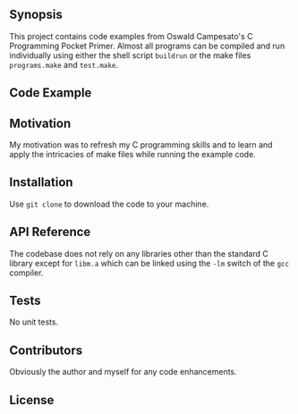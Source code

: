 ## Synopsis

This project contains code examples from Oswald Campesato's C Programming Pocket Primer. Almost all programs  can be compiled and run individually using either the shell script `buildrun` or the make files `programs.make` and `test.make`.

## Code Example


## Motivation

My motivation was to refresh my C programming skills and to learn and apply the intricacies of make files while running the example code.

## Installation
Use `git clone` to download the code to your machine.

## API Reference

The codebase does not rely on any libraries other than the standard C library  except for `libm.a` which can be linked using the `-lm` switch of the `gcc` compiler.

## Tests

No unit tests.

## Contributors

Obviously the author and myself for any code enhancements.

## License


